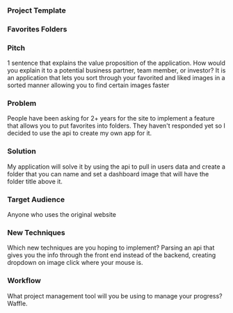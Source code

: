 ### Project Template

### Favorites Folders

### Pitch

1 sentence that explains the value proposition of the application. How would you explain it to a potential business partner, team member, or investor?
It is an application that lets you sort through your favorited and liked images in a sorted manner allowing you to find certain images faster

### Problem

People have been asking for 2+ years for the site to implement a feature that allows you to put favorites into folders. They haven't responded yet so I decided to use the api to create my own app for it.

### Solution

My application will solve it by using the api to pull in users data and create a folder that you can name and set a dashboard image that will have the folder title above it.

### Target Audience

Anyone who uses the original website

### New Techniques

Which new techniques are you hoping to implement?
Parsing an api that gives you the info through the front end instead of the backend, creating dropdown on image click where your mouse is.

### Workflow

What project management tool will you be using to manage your progress?
Waffle.
